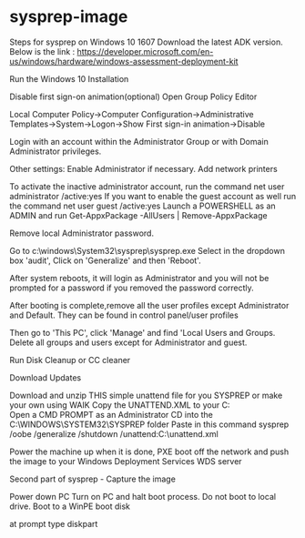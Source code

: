 # sysprep-image

Steps for sysprep on Windows 10 1607
Download the latest ADK version. Below is the link :
https://developer.microsoft.com/en-us/windows/hardware/windows-assessment-deployment-kit

Run the Windows 10 Installation

Disable first sign-on animation(optional)
Open Group Policy Editor

Local Computer Policy->Computer Configuration->Administrative Templates->System->Logon->Show First sign-in animation->Disable

Login with an account within the Administrator Group or with Domain Administrator privileges. 

Other settings: Enable Administrator if necessary. Add network printers

To activate the inactive administrator account, run the command net user administrator /active:yes
If you want to enable the guest account as well run the command net user guest /active:yes
Launch a POWERSHELL as an ADMIN and run Get-AppxPackage -AllUsers | Remove-AppxPackage

Remove local Administrator password. 

Go to c:\windows\System32\sysprep\sysprep.exe
Select in the dropdown box 'audit', Click on 'Generalize' and then 'Reboot'.

After system reboots, it will login as Administrator and you will not be prompted for a password if you removed the password correctly. 

After booting is complete,remove all the user profiles except Administrator and Default. They can be found in control panel/user profiles

Then go to 'This PC', click 'Manage' and find 'Local Users and Groups. Delete all groups and users except for Administrator and guest.

Run Disk Cleanup or CC cleaner

Download Updates


Download and unzip THIS simple unattend file for you SYSPREP or make your own using WAIK
Copy the UNATTEND.XML to your C:\
Open a CMD PROMPT as an Administrator
CD into the C:\WINDOWS\SYSTEM32\SYSPREP folder
Paste in this command
sysprep /oobe /generalize /shutdown /unattend:C:\unattend.xml

Power the machine up when it is done, PXE boot off the network and push the image to your Windows Deployment Services WDS server

Second part of sysprep - Capture the image 

Power down PC
Turn on PC and halt boot process. Do not boot to local drive. Boot to a WinPE boot disk

at prompt type diskpart




